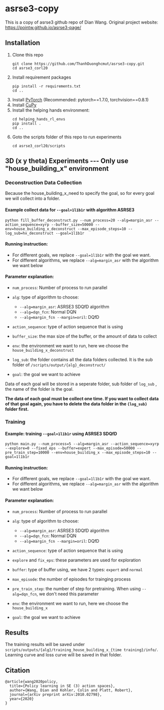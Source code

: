 # asrse3-copy

This is a copy of asrse3 github repo of Dian Wang. Original project website: https://pointw.github.io/asrse3-page/

## Installation

1. Clone this repo
   ```
   git clone https://github.com/ThanhDuonghcmut/asrse3-copy.git
   cd asrse3_corl20
   ```
1. Install requirement packages
   ```
   pip install -r requirements.txt
   cd ..
   ```
1. Install [PyTorch](https://pytorch.org/) (Recommended: pytorch==1.7.0, torchvision==0.8.1)
1. Install [CuPy](https://github.com/cupy/cupy)
1. Install the helping hands environment:
   ```
   cd helping_hands_rl_envs
   pip install .
   cd ..
   ```
1. Goto the scripts folder of this repo to run experiments
   ```
   cd asrse3_corl20/scripts
   ```

## 3D (x y theta) Experiments --- Only use "house_building_x" environment

### Deconstruction Data Collection

Because the house_building_x_need to specify the goal, so for every goal we will collect into a folder.

#### Example collect data for `--goal=1l1b1r` with algorithm ASRSE3

```
python fill_buffer_deconstruct.py --num_process=20 --alg=margin_asr --action_sequence=xyrp --buffer_size=50000 --env=house_building_x_deconstruct --max_episode_steps=10 --log_sub=hx_deconstruct --goal=1l1b1r
```

#### Running instruction:

- For different goals, we replace `--goal=1l1b1r` with the goal we want.
- For different algorithms, we replace `--alg=margin_asr` with the algorithm we want below

#### Parameter explanation:

- `num_process`: Number of process to run parallel
- `alg`: type of algorithm to choose:

  - `--alg=margin_asr`: ASRSE3 SDQfD algorithm
  - `--alg=dqn_fcn`: Normal DQN
  - `--alg=margin_fcn --margin=oril`: DQfD

- `action_sequence`: type of action sequence that is using
- `buffer_size`: the max size of the buffer, or the amount of data to collect
- `env`: the environment we want to run, here we choose the `house_building_x_deconstruct`
- `log_sub`: the folder contains all the data folders collected. It is the sub folder of `/scripts/output/{alg}_deconstruct/`
- `goal`: the goal we want to achieve

Data of each goal will be stored in a seperate folder, sub folder of `log_sub` , the name of the folder is the goal.

**The data of each goal must be collect one time. If you want to collect data of that goal again, you have to delete the data folder in the `{log_sub}` folder first.**

### Training

#### Example: training `--goal=1l1b1r` using ASRSE3 SDQfD

```
python main.py --num_process=5 --alg=margin_asr --action_sequence=xyrp --explore=0 --fixed_eps --buffer=expert --max_episode=50000 --pre_train_step=10000 --env=house_building_x --max_episode_steps=10 --goal=1l1b1r
```

#### Running instruction:

- For different goals, we replace `--goal=1l1b1r` with the goal we want.
- For different algorithms, we replace `--alg=margin_asr` with the algorithm we want below

#### Parameter explanation:

- `num_process`: Number of process to run parallel
- `alg`: type of algorithm to choose:

  - `--alg=margin_asr`: ASRSE3 SDQfD algorithm
  - `--alg=dqn_fcn`: Normal DQN
  - `--alg=margin_fcn --margin=oril`: DQfD

- `action_sequence`: type of action sequence that is using
- `explore` and `fix_eps`: these parameters are used for exploration
- `buffer`: type of buffer using, we have 2 types: `expert` and `normal`
- `max_episode`: the number of episodes for trainging process
- `pre_train_step`: the number of step for pretraining. When using `--alg=dqn_fcn`, we don't need this parameter
- `env`: the environment we want to run, here we choose the `house_building_x`
- `goal`: the goal we want to achieve

## Results

The training results will be saved under `scripts/outputs/{alg}/training_house_building_x_{time training}/info/`. Learning curve and loss curve will be saved in that folder.

## Citation

```
@article{wang2020policy,
  title={Policy learning in SE (3) action spaces},
  author={Wang, Dian and Kohler, Colin and Platt, Robert},
  journal={arXiv preprint arXiv:2010.02798},
  year={2020}
}
```
